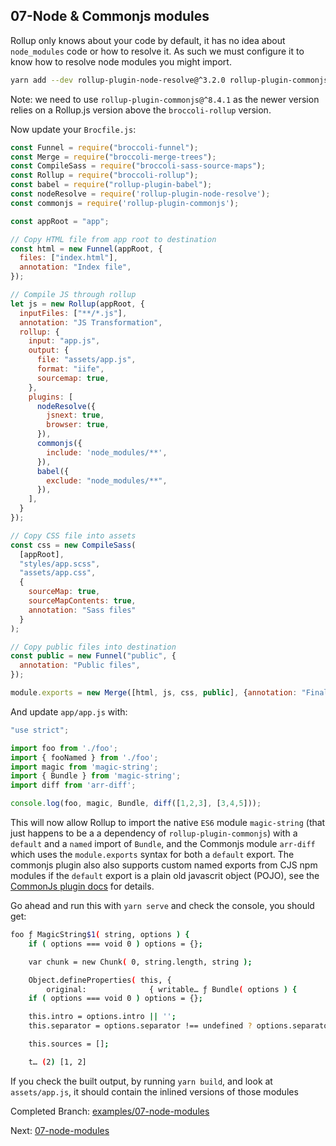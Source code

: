 ## 07-Node & Commonjs modules

Rollup only knows about your code by default, it has no idea about `node_modules` code or how to resolve it. As such
we must configure it to know how to resolve node modules you might import.

```sh
yarn add --dev rollup-plugin-node-resolve@^3.2.0 rollup-plugin-commonjs@^8.4.1
```

Note: we need to use `rollup-plugin-commonjs@^8.4.1` as the newer version relies on a Rollup.js version above the
`broccoli-rollup` version.

Now update your `Brocfile.js`:

```js
const Funnel = require("broccoli-funnel");
const Merge = require("broccoli-merge-trees");
const CompileSass = require("broccoli-sass-source-maps");
const Rollup = require("broccoli-rollup");
const babel = require("rollup-plugin-babel");
const nodeResolve = require('rollup-plugin-node-resolve');
const commonjs = require('rollup-plugin-commonjs');

const appRoot = "app";

// Copy HTML file from app root to destination
const html = new Funnel(appRoot, {
  files: ["index.html"],
  annotation: "Index file",
});

// Compile JS through rollup
let js = new Rollup(appRoot, {
  inputFiles: ["**/*.js"],
  annotation: "JS Transformation",
  rollup: {
    input: "app.js",
    output: {
      file: "assets/app.js",
      format: "iife",
      sourcemap: true,
    },
    plugins: [
      nodeResolve({
        jsnext: true,
        browser: true,
      }),
      commonjs({
        include: 'node_modules/**',
      }),
      babel({
        exclude: "node_modules/**",
      }),
    ],
  }
});

// Copy CSS file into assets
const css = new CompileSass(
  [appRoot],
  "styles/app.scss",
  "assets/app.css",
  {
    sourceMap: true,
    sourceMapContents: true,
    annotation: "Sass files"
  }
);

// Copy public files into destination
const public = new Funnel("public", {
  annotation: "Public files",
});

module.exports = new Merge([html, js, css, public], {annotation: "Final output"});
```

And update `app/app.js` with:

```js
"use strict";

import foo from './foo';
import { fooNamed } from './foo';
import magic from 'magic-string';
import { Bundle } from 'magic-string';
import diff from 'arr-diff';

console.log(foo, magic, Bundle, diff([1,2,3], [3,4,5]));
```

This will now allow Rollup to import the native `ES6` module `magic-string` (that just happens to be a a dependency of
`rollup-plugin-commonjs`) with a `default` and a `named` import of `Bundle`, and the Commonjs module `arr-diff` which 
uses the `module.exports` syntax for both a `default` export. The commonjs plugin also also supports custom named
exports from CJS npm modules if the `default` export is a plain old javascrit object (POJO), see the
[CommonJs plugin docs](https://github.com/rollup/rollup-plugin-commonjs#custom-named-exports) for details.


Go ahead and run this with `yarn serve` and check the console, you should get:

```sh
foo ƒ MagicString$1( string, options ) {
	if ( options === void 0 ) options = {};

	var chunk = new Chunk( 0, string.length, string );

	Object.defineProperties( this, {
		original:              { writable… ƒ Bundle( options ) {
	if ( options === void 0 ) options = {};

	this.intro = options.intro || '';
	this.separator = options.separator !== undefined ? options.separator : '\n';

	this.sources = [];

	t… (2) [1, 2]
```

If you check the built output, by running `yarn build`, and look at `assets/app.js`, it should contain the inlined
versions of those modules

Completed Branch: [examples/07-node-modules](https://github.com/oligriffiths/broccolijs-tutorial/tree/examples/07-node-modules)

Next: [07-node-modules](/docs/08-live-reload.md)
